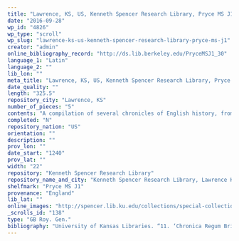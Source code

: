 ```yaml
---
title: "Lawrence, KS, US, Kenneth Spencer Research Library, Pryce MS J1"
date: "2016-09-28"
wp_id: "4826"
wp_type: "scroll"
wp_slug: "lawrence-ks-us-kenneth-spencer-research-library-pryce-ms-j1"
creator: "admin"
online_bibliography_record: "http://ds.lib.berkeley.edu/PryceMSJ1_30"
language_1: "Latin"
language_2: ""
lib_lon: ""
meta_title: "Lawrence, KS, US, Kenneth Spencer Research Library, Pryce MS J1"
date_quality: ""
length: "325.5"
repository_city: "Lawrence, KS"
number_of_pieces: "5"
contents: "A compilation of several chronicles of English history, from Severus through Uther Pendragon; the columns on the left appear to derive from Geoffrey of Monmouth. From membrane 2 forward, the column on the right contains the Prophecy of Merlin."
completed: "N"
repository_nation: "US"
orientation: ""
description: ""
prov_lon: ""
date_start: "1240"
prov_lat: ""
width: "22"
repository: "Kenneth Spencer Research Library"
repository_name_and_city: "Kenneth Spencer Research Library, Lawrence KS US"
shelfmark: "Pryce MS J1"
provenance: "England"
lib_lat: ""
online_images: "http://spencer.lib.ku.edu/collections/special-collections/ancient-medieval-manuscripts"
_scrolls_id: "138"
type: "GB Roy. Gen."
bibliography: "University of Kansas Libraries. “11. ‘Chronica Regum Brittanniae’ England, ca 1250, Pryce MS J1.” In A Silver Anniversary: The First 25 Years of the Kenneth Spencer Research Library. Lawrence, KS: Kansas University, 1994."
---
```



